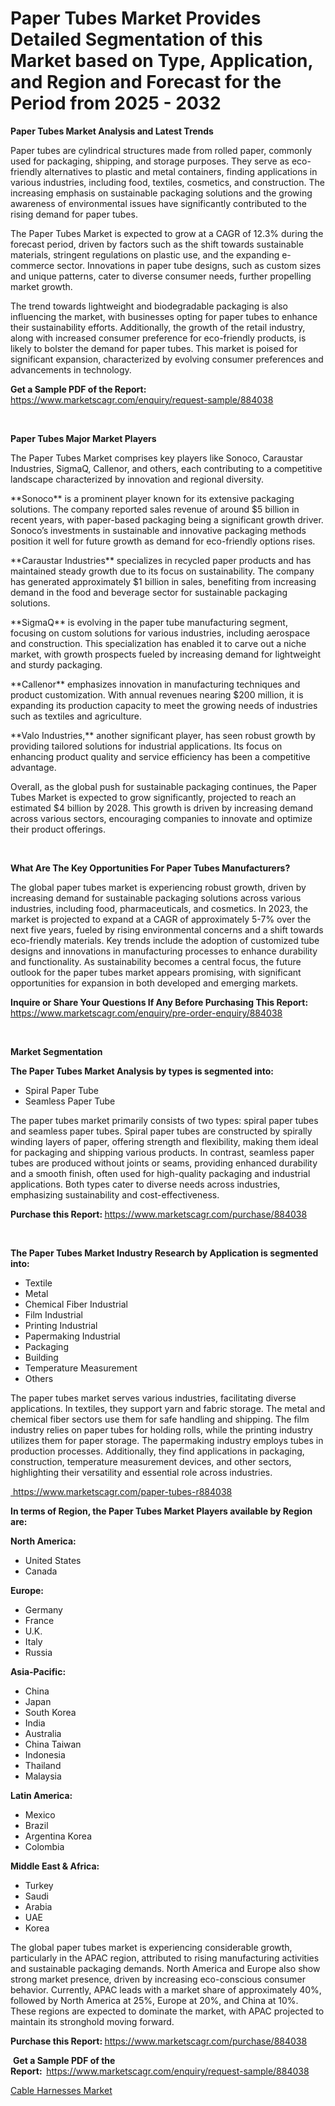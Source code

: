 <p><h1>Paper Tubes Market Provides Detailed Segmentation of this Market based on Type, Application, and Region and Forecast for the Period from 2025 - 2032</h1></p><p><strong>Paper Tubes Market Analysis and Latest Trends</strong></p>
<p><p>Paper tubes are cylindrical structures made from rolled paper, commonly used for packaging, shipping, and storage purposes. They serve as eco-friendly alternatives to plastic and metal containers, finding applications in various industries, including food, textiles, cosmetics, and construction. The increasing emphasis on sustainable packaging solutions and the growing awareness of environmental issues have significantly contributed to the rising demand for paper tubes.</p><p>The Paper Tubes Market is expected to grow at a CAGR of 12.3% during the forecast period, driven by factors such as the shift towards sustainable materials, stringent regulations on plastic use, and the expanding e-commerce sector. Innovations in paper tube designs, such as custom sizes and unique patterns, cater to diverse consumer needs, further propelling market growth. </p><p>The trend towards lightweight and biodegradable packaging is also influencing the market, with businesses opting for paper tubes to enhance their sustainability efforts. Additionally, the growth of the retail industry, along with increased consumer preference for eco-friendly products, is likely to bolster the demand for paper tubes. This market is poised for significant expansion, characterized by evolving consumer preferences and advancements in technology.</p></p>
<p><strong>Get a Sample PDF of the Report:&nbsp;</strong> <a href="https://www.marketscagr.com/enquiry/request-sample/884038?utm_campaign=2031&utm_medium=2&utm_source=Github&utm_content=ia&utm_term=31032025&utm_id=paper-tubes">https://www.marketscagr.com/enquiry/request-sample/884038</a></p>
<p>&nbsp;</p>
<p><strong>Paper Tubes Major Market Players</strong></p>
<p><p>The Paper Tubes Market comprises key players like Sonoco, Caraustar Industries, SigmaQ, Callenor, and others, each contributing to a competitive landscape characterized by innovation and regional diversity.</p><p>**Sonoco** is a prominent player known for its extensive packaging solutions. The company reported sales revenue of around $5 billion in recent years, with paper-based packaging being a significant growth driver. Sonoco’s investments in sustainable and innovative packaging methods position it well for future growth as demand for eco-friendly options rises.</p><p>**Caraustar Industries** specializes in recycled paper products and has maintained steady growth due to its focus on sustainability. The company has generated approximately $1 billion in sales, benefiting from increasing demand in the food and beverage sector for sustainable packaging solutions.</p><p>**SigmaQ** is evolving in the paper tube manufacturing segment, focusing on custom solutions for various industries, including aerospace and construction. This specialization has enabled it to carve out a niche market, with growth prospects fueled by increasing demand for lightweight and sturdy packaging.</p><p>**Callenor** emphasizes innovation in manufacturing techniques and product customization. With annual revenues nearing $200 million, it is expanding its production capacity to meet the growing needs of industries such as textiles and agriculture.</p><p>**Valo Industries,** another significant player, has seen robust growth by providing tailored solutions for industrial applications. Its focus on enhancing product quality and service efficiency has been a competitive advantage.</p><p>Overall, as the global push for sustainable packaging continues, the Paper Tubes Market is expected to grow significantly, projected to reach an estimated $4 billion by 2028. This growth is driven by increasing demand across various sectors, encouraging companies to innovate and optimize their product offerings.</p></p>
<p>&nbsp;</p>
<p><strong>What Are The Key Opportunities For Paper Tubes Manufacturers?</strong></p>
<p><p>The global paper tubes market is experiencing robust growth, driven by increasing demand for sustainable packaging solutions across various industries, including food, pharmaceuticals, and cosmetics. In 2023, the market is projected to expand at a CAGR of approximately 5-7% over the next five years, fueled by rising environmental concerns and a shift towards eco-friendly materials. Key trends include the adoption of customized tube designs and innovations in manufacturing processes to enhance durability and functionality. As sustainability becomes a central focus, the future outlook for the paper tubes market appears promising, with significant opportunities for expansion in both developed and emerging markets.</p></p>
<p><strong>Inquire or Share Your Questions If Any Before Purchasing This Report:</strong> <a href="https://www.marketscagr.com/enquiry/pre-order-enquiry/884038?utm_campaign=2031&utm_medium=2&utm_source=Github&utm_content=ia&utm_term=31032025&utm_id=paper-tubes">https://www.marketscagr.com/enquiry/pre-order-enquiry/884038</a></p>
<p>&nbsp;</p>
<p><strong>Market Segmentation</strong></p>
<p><strong>The Paper Tubes Market Analysis by types is segmented into:</strong></p>
<p><ul><li>Spiral Paper Tube</li><li>Seamless Paper Tube</li></ul></p>
<p><p>The paper tubes market primarily consists of two types: spiral paper tubes and seamless paper tubes. Spiral paper tubes are constructed by spirally winding layers of paper, offering strength and flexibility, making them ideal for packaging and shipping various products. In contrast, seamless paper tubes are produced without joints or seams, providing enhanced durability and a smooth finish, often used for high-quality packaging and industrial applications. Both types cater to diverse needs across industries, emphasizing sustainability and cost-effectiveness.</p></p>
<p><strong>Purchase this Report:&nbsp;</strong><a href="https://www.marketscagr.com/purchase/884038?utm_campaign=2031&utm_medium=2&utm_source=Github&utm_content=ia&utm_term=31032025&utm_id=paper-tubes">https://www.marketscagr.com/purchase/884038</a></p>
<p>&nbsp;</p>
<p><strong>The Paper Tubes Market Industry Research by Application is segmented into:</strong></p>
<p><ul><li>Textile</li><li>Metal</li><li>Chemical Fiber Industrial</li><li>Film Industrial</li><li>Printing Industrial</li><li>Papermaking Industrial</li><li>Packaging</li><li>Building</li><li>Temperature Measurement</li><li>Others</li></ul></p>
<p><p>The paper tubes market serves various industries, facilitating diverse applications. In textiles, they support yarn and fabric storage. The metal and chemical fiber sectors use them for safe handling and shipping. The film industry relies on paper tubes for holding rolls, while the printing industry utilizes them for paper storage. The papermaking industry employs tubes in production processes. Additionally, they find applications in packaging, construction, temperature measurement devices, and other sectors, highlighting their versatility and essential role across industries.</p></p>
<p><a href="https://www.marketscagr.com/paper-tubes-r884038?utm_campaign=2031&utm_medium=2&utm_source=Github&utm_content=ia&utm_term=31032025&utm_id=paper-tubes">&nbsp;https://www.marketscagr.com/paper-tubes-r884038</a></p>
<p><strong>In terms of Region, the Paper Tubes Market Players available by Region are:</strong></p>
<p>
    <p> <strong> North America: </strong>
        <ul>
            <li>United States</li>
            <li>Canada</li>
        </ul>
        </p> 
    <p> <strong> Europe: </strong>
        <ul>
            <li>Germany</li>
            <li>France</li>
            <li>U.K.</li>
            <li>Italy</li>
            <li>Russia</li>
        </ul>
        </p> 
    <p> <strong> Asia-Pacific: </strong>
        <ul>
            <li>China</li>
            <li>Japan</li>
            <li>South Korea</li>
            <li>India</li>
            <li>Australia</li>
            <li>China Taiwan</li>
            <li>Indonesia</li>
            <li>Thailand</li>
            <li>Malaysia</li>
        </ul>
        </p> 
    <p> <strong> Latin America: </strong>
        <ul>
            <li>Mexico</li>
            <li>Brazil</li>
            <li>Argentina Korea</li>
            <li>Colombia</li>
        </ul>
        </p> 
    <p> <strong> Middle East & Africa: </strong>
        <ul>
            <li>Turkey</li>
            <li>Saudi</li>
            <li>Arabia</li>
            <li>UAE</li>
            <li>Korea</li>
        </ul>
    </p>
    </p>
<p><p>The global paper tubes market is experiencing considerable growth, particularly in the APAC region, attributed to rising manufacturing activities and sustainable packaging demands. North America and Europe also show strong market presence, driven by increasing eco-conscious consumer behavior. Currently, APAC leads with a market share of approximately 40%, followed by North America at 25%, Europe at 20%, and China at 10%. These regions are expected to dominate the market, with APAC projected to maintain its stronghold moving forward.</p></p>
<p><strong>Purchase this Report: </strong><a href="https://www.marketscagr.com/purchase/884038?utm_campaign=2031&utm_medium=2&utm_source=Github&utm_content=ia&utm_term=31032025&utm_id=paper-tubes">https://www.marketscagr.com/purchase/884038</a></p>
<p>&nbsp;<strong>Get a Sample PDF of the Report:&nbsp;&nbsp;</strong><a href="https://www.marketscagr.com/enquiry/request-sample/884038?utm_campaign=2031&utm_medium=2&utm_source=Github&utm_content=ia&utm_term=31032025&utm_id=paper-tubes">https://www.marketscagr.com/enquiry/request-sample/884038</a></p>
<p><strong></strong></p>
<p><p><a href="https://github.com/PeterParrish5/Market-Research-Report-List-7/blob/main/cable-harnesses-market.md?utm_campaign=2031&utm_medium=2&utm_source=Github&utm_content=ia&utm_term=31032025&utm_id=paper-tubes">Cable Harnesses Market</a></p></p>